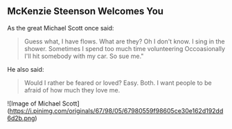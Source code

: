 ## McKenzie Steenson Welcomes You

As the great Michael Scott once said:

> Guess what, I have flows. What are they? Oh I don't know.
> I sing in the shower.
> Sometimes I spend too much time volunteering
> Occoasionally I'll hit somebody with my car.
> So sue me."

He also said:

> Would I rather be feared or loved?
> Easy.
> Both.
> I want people to be afraid of how much they love me.

![Image of Michael Scott] (https://i.pinimg.com/originals/67/98/05/67980559f98605ce30e162d192dd6d2b.png)
